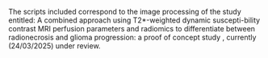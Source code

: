 The scripts included correspond to the image processing of the study entitled: A combined approach using T2*-weighted dynamic 
suscepti-bility contrast MRI perfusion parameters and radiomics to differentiate between radionecrosis and glioma progression: a 
proof of concept study , currently (24/03/2025) under review.
 
